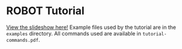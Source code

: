 # ROBOT Tutorial

[View the slideshow here!](http://htmlpreview.github.io/?https://github.com/rctauber/robot-tutorial/blob/master/robot-tutorial.html)
Example files used by the tutorial are in the `examples` directory.
All commands used are available in `tutorial-commands.pdf`.